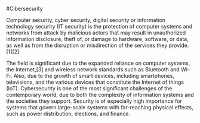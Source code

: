 #Cibersecurity

Computer security, cyber security, digital security or information technology security (IT security) is the protection of computer systems and networks from attack by malicious actors that may result in unauthorized information disclosure, theft of, or damage to hardware, software, or data, as well as from the disruption or misdirection of the services they provide.[1][2]

The field is significant due to the expanded reliance on computer systems, the Internet,[3] and wireless network standards such as Bluetooth and Wi-Fi. Also, due to the growth of smart devices, including smartphones, televisions, and the various devices that constitute the Internet of things (IoT). Cybersecurity is one of the most significant challenges of the contemporary world, due to both the complexity of information systems and the societies they support. Security is of especially high importance for systems that govern large-scale systems with far-reaching physical effects, such as power distribution, elections, and finance.